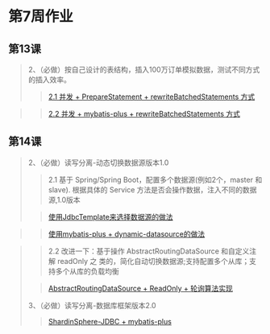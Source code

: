 # 第7周作业
## 第13课
> 2、（必做）按自己设计的表结构，插入100万订单模拟数据，测试不同方式的插入效率。
>> [2.1 并发 + PrepareStatement + rewriteBatchedStatements 方式](https://github.com/JenkinsChan/JAVA-01/blob/main/Week_07/lesson13/src/main/java/bball/service/OrderService.java)

>> [2.2 并发 + mybatis-plus + rewriteBatchedStatements 方式](https://github.com/JenkinsChan/JAVA-01/blob/main/Week_07/lesson13/src/main/java/bball/service/impl/TOrderServiceImpl.java)
## 第14课
> 2、（必做）读写分离-动态切换数据源版本1.0
>> 2.1 基于 Spring/Spring Boot，配置多个数据源(例如2个，master 和 slave). 根据具体的 Service 方法是否会操作数据，注入不同的数据源,1.0版本
> 
>> [使用JdbcTemplate来选择数据源的做法](https://github.com/JenkinsChan/JAVA-01/blob/main/Week_07/lesson14-multidatasource/src/test/java/multidatasource/ApplicationTest.java)

>> [使用mybatis-plus + dynamic-datasource的做法](https://github.com/JenkinsChan/JAVA-01/blob/main/Week_07/lesson14-dynamicdatasource/src/test/java/bball/DynamicApplicationTest.java)

>> 2.2 改进一下：基于操作 AbstractRoutingDataSource 和自定义注解 readOnly 之
类的，简化自动切换数据源;支持配置多个从库；支持多个从库的负载均衡
> 
>> [AbstractRoutingDataSource + ReadOnly + 轮询算法实现](https://github.com/JenkinsChan/JAVA-01/blob/main/Week_07/lesson14-routingdatasource/src/test/java/bball/RoutingApplicationTest.java)
> 
> 3、（必做）读写分离-数据库框架版本2.0
> 
>> [ShardinSphere-JDBC + mybatis-plus](https://github.com/JenkinsChan/JAVA-01/blob/main/Week_07/lesson14-shardingjdbc/src/test/java/bball/ShardingApplicationTest.java)
> 

